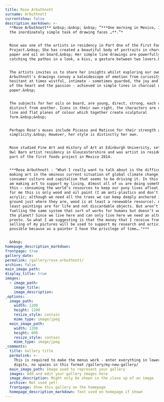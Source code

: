 ```yaml
---
title: Rose Arbuthnott
surname: Arbuthnott
currentshow: false
description_markdown: >-
  **Rose Arbuthnott** &nbsp;:&nbsp; &nbsp; ”***One morning in Mexico, I began
  the inordinately simple task of drawing faces …**.”*


  Rose was one of the artists in residency in Part One of the First Foods
  Project.&nbsp; She has created a beautiful body of portraits in charcoal on
  paper and oil on board.&nbsp; Her simple line drawings are powerfully emotive
  catching the pathos in a look, a kiss, a gesture between two lovers.&nbsp;


  The artists invites us to share her insights whilst exploring our own.&nbsp;
  Arbuthnott's drawings convey a kaleidescope of emotion from curiosity -
  hesitant at times wistful, intimate - sometimes guarded, the joy and the angst
  of the heart and the passion - achieved in simple lines in charcoal on
  paper.&nbsp;


  The subjects for her oils on board, are young, direct, strong, each one
  distinct from another. Icons in their own right, the characters are defined by
  line and flat planes of colour which together create sculptural
  form.&nbsp;&nbsp;


  Perhaps Rose's muses include Picasso and Matisse for their strength and
  simplicity.&nbsp; However, her style is distinctly her own.


  Rose studied Fine Art and History of Art at Edinburgh University, set up the
  Owl Barn artist residency in Gloucestershire and was artist in residence as
  part of the first foods project in Mexico 2014.


  ***Rose Arbuthnott : "What I really want to talk about is the difficulty of
  making art in the ominous current situation of global climate change, and the
  consumer culture and capitalism that seems to be driving it. In this context I
  am making art to support my living. Almost all of us are doing something like
  this – consuming the world’s resources to keep our puny lives afloat, even if
  for me this is only wood and oil paint (I am anti-plastics and don’t use
  acrylic; although we need all the trees we can keep deeply anchored in the
  ground just where they are, wood is at least a renewable resource). And at
  least paintings are for life and not discardable objects. But aren’t I just
  fuelling the same system that sort of works for humans but doesn’t work for
  the planet? Since we live here and can only live here we need an alternative
  pronto. So what I am suggesting is that the money that I receive from the
  selling of my pictures will be used to support my research and activism,
  possible because as a painter I have the privilege of time…."***


  &nbsp;
homepage_description_markdown:
frontpage: true
gallery_date:
permalink: /gallery/rose-arbuthnott/
archive: false
main_image_path:
display_title: true
images:
  - image_path:
    image_title:
    image_description:
_options:
  image_path:
    width: 1200
    height: 1200
    resize_style: contain
    mime_type: image/jpeg
  main_image_path:
    width: 1200
    height: 800
    resize_style: contain
    mime_type: image/jpeg
_comments:
  title: Gallery title
  permalink: >-
    This is required to make the menus work - enter everything in lower case, no
    digits, no spaces in this format /gallery/my-new-gallery/
  main_image_path: Image used to represent your gallery
  images: Add and edit your gallery images here
  image_description: Might only be shown in the close up of an image
  archive: Not used yet!
  frontpage: Show this gallery on the homepage
  homepage_description_markdown: Text used on homepage if shown
---
```

